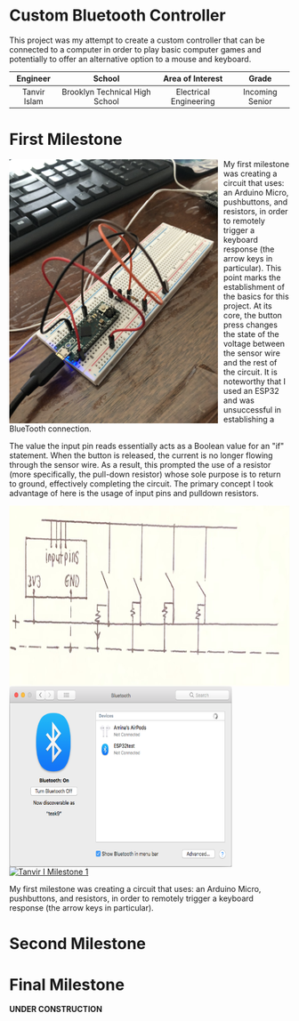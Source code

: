 ﻿# Custom Bluetooth Controller

This project was my attempt to create a custom controller that can be connected to a computer in order to play basic computer games and potentially to offer an alternative option to a mouse and keyboard.

| **Engineer** | **School** | **Area of Interest** | **Grade** |
|:--:|:--:|:--:|:--:|
| Tanvir Islam | Brooklyn Technical High School | Electrical Engineering | Incoming Senior
  
# First Milestone

<HTML>
  
<img src="images_folder/IMG-2207.jpg" height=475 width=375 align=left style="float:left; padding-right:10px">
  
  My first milestone was creating a circuit that uses: an Arduino Micro, pushbuttons, and resistors, in order to remotely trigger a keyboard response (the arrow keys in particular). This point marks the establishment of the basics for this project. At its core, the button press changes the state of the voltage between the sensor wire and the rest of the circuit. It is noteworthy that I used an ESP32 and was unsuccessful in establishing a BlueTooth connection.
 
  The value the input pin reads essentially acts as a Boolean value for an "if" statement. When the button is released, the current is no longer flowing through the sensor wire. As a result, this prompted the use of a resistor (more specifically, the pull-down resistor) whose sole purpose is to return to ground, effectively completing the circuit. The primary concept I took advantage of here is the usage of input pins and pulldown resistors.
  
<img src="images_folder/IMG_2225.jpg" height=325 width=600 align=right style="float:right; padding-left:0px"> <img src="images_folder/ESP32 BlueTooth Issue.png" height=325 width=400 align=left style="float:left; padding-right:0px">

</HTML>

[![Tanvir I Milestone 1](https://res.cloudinary.com/marcomontalbano/image/upload/v1626222369/video_to_markdown/images/youtube--pSd6XLdJq5s-c05b58ac6eb4c4700831b2b3070cd403.jpg)](https://www.youtube.com/watch?v=pSd6XLdJq5s "Tanvir I Milestone 1")

My first milestone was creating a circuit that uses: an Arduino Micro, pushbuttons, and resistors, in order to remotely trigger a keyboard response (the arrow keys in particular).

# Second Milestone

# Final Milestone

**UNDER CONSTRUCTION**
